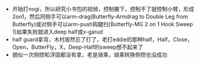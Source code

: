 - 开始打nogi，所以研究小书包的视频，控制腋下，控制不了就控制小臂，形成2on1，然后同侧手可以arm-drag(Butterfly-Armdrag to Double Leg from Butterfly)或对侧手可以arm-push钩腿扫(Butterfly-MG 2 on 1 Hook Sweep 1)如果失败就进入deep half或x-garud
- half guard拿背，木村居然忘了打了，老打eddie的那种half，Half，Close，Open，ButterFly，X，Deep-Half的sweep想不起来了
- 貌似一次侧控和浮固都没有拿，老是骑乘，骑乘转换侧控也没成功